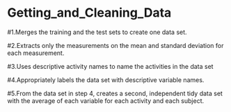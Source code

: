 # Getting_and_Cleaning_Data

#1.Merges the training and the test sets to create one data set.

#2.Extracts only the measurements on the mean and standard deviation for each measurement.

#3.Uses descriptive activity names to name the activities in the data set

#4.Appropriately labels the data set with descriptive variable names.

#5.From the data set in step 4, creates a second, independent tidy data set with the average of each variable for each activity and each subject.
